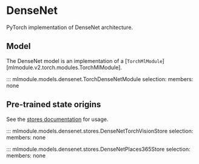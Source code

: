 # DenseNet

PyTorch implementation of DenseNet architecture.


## Model

The DenseNet model is an implementation of a [`TorchMlModule`][mlmodule.v2.torch.modules.TorchMlModule].

::: mlmodule.models.densenet.TorchDenseNetModule
    selection:
        members: none

## Pre-trained state origins

See the [stores documentation](../references/stores.md) for usage.

::: mlmodule.models.densenet.stores.DenseNetTorchVisionStore
    selection:
        members: none

::: mlmodule.models.densenet.stores.DenseNetPlaces365Store
    selection:
        members: none
